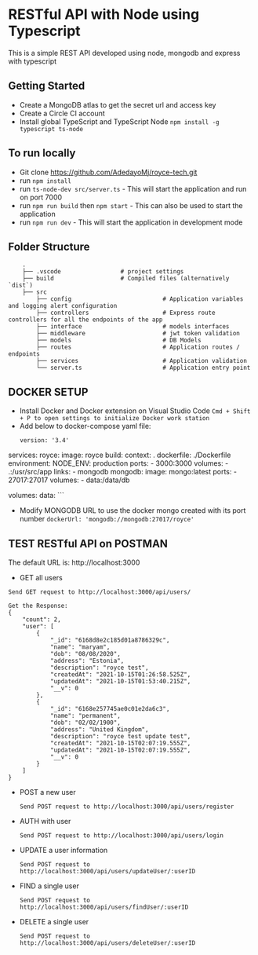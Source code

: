 # RESTful API with Node using Typescript

This is a simple REST API developed using node, mongodb and express with typescript

## Getting Started

-   Create a MongoDB atlas to get the secret url and access key
-   Create a Circle CI account
-   Install global TypeScript and TypeScript Node `npm install -g typescript ts-node`

## To run locally

-   Git clone https://github.com/AdedayoMj/royce-tech.git
-   run `npm install`
-   run `ts-node-dev src/server.ts` - This will start the application and run on port 7000
-   run `npm run build` then `npm start` - This can also be used to start the application
-   run `npm run dev` - This will start the application in development mode

## Folder Structure

```
    .
    ├── .vscode                 # project settings
    ├── build                   # Compiled files (alternatively `dist`)
    ├── src
        ├── config                          # Application variables and logging alert configuration
        ├── controllers                     # Express route controllers for all the endpoints of the app
        ├── interface                       # models interfaces
        ├── middleware                      # jwt token validation
        ├── models                          # DB Models
        ├── routes                          # Application routes / endpoints
        ├── services                        # Application validation
        └── server.ts                       # Application entry point
```

## DOCKER SETUP

-   Install Docker and Docker extension on Visual Studio Code `Cmd + Shift + P to open settings to initialize Docker work station`
-   Add below to docker-compose yaml file:
    ```
    version: '3.4'
    ```

services: royce: image: royce build: context: . dockerfile: ./Dockerfile environment: NODE_ENV: production ports: - 3000:3000 volumes: - .:/usr/src/app links: - mongodb mongodb: image: mongo:latest
ports: - 27017:27017 volumes: - data:/data/db

volumes: data: ```

-   Modify MONGODB URL to use the docker mongo created with its port number `dockerUrl: 'mongodb://mongodb:27017/royce'`

## TEST RESTful API on POSTMAN

The default URL is: http://localhost:3000

-   GET all users

```
Send GET request to http://localhost:3000/api/users/

Get the Response:
{
    "count": 2,
    "user": [
        {
            "_id": "6168d8e2c185d01a8786329c",
            "name": "maryam",
            "dob": "08/08/2020",
            "address": "Estonia",
            "description": "royce test",
            "createdAt": "2021-10-15T01:26:58.525Z",
            "updatedAt": "2021-10-15T01:53:40.215Z",
            "__v": 0
        },
        {
            "_id": "6168e257745ae0c01e2da6c3",
            "name": "permanent",
            "dob": "02/02/1900",
            "address": "United Kingdom",
            "description": "royce test update test",
            "createdAt": "2021-10-15T02:07:19.555Z",
            "updatedAt": "2021-10-15T02:07:19.555Z",
            "__v": 0
        }
    ]
}

```

-   POST a new user

    `Send POST request to http://localhost:3000/api/users/register`

-   AUTH with user

    `Send POST request to http://localhost:3000/api/users/login`

-   UPDATE a user information

    `Send POST request to http://localhost:3000/api/users/updateUser/:userID`

-   FIND a single user

    `Send POST request to http://localhost:3000/api/users/findUser/:userID`

-   DELETE a single user

    `Send POST request to http://localhost:3000/api/users/deleteUser/:userID`
